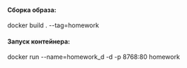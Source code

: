 #### Сборка образа:
docker build . --tag=homework

#### Запуск контейнера:
docker run --name=homework_d -d -p 8768:80 homework

